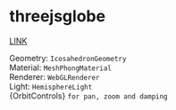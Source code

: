 # threejsglobe

[LINK](https://threejsglobe.vercel.app/)


Geometry: ```IcosahedronGeometry```
<br>
Material: ```MeshPhongMaterial```
<br>
Renderer: ```WebGLRenderer```
<br>
Light: ```HemisphereLight```
<br>
{OrbitControls} ```for pan, zoom and damping```
